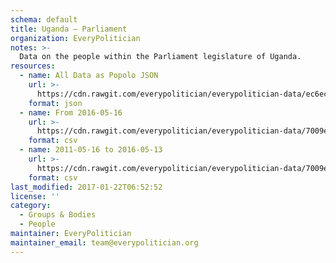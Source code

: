 ```yaml
---
schema: default
title: Uganda — Parliament
organization: EveryPolitician
notes: >-
  Data on the people within the Parliament legislature of Uganda.
resources:
  - name: All Data as Popolo JSON
    url: >-
      https://cdn.rawgit.com/everypolitician/everypolitician-data/ec6ec6c429da77c487ef6b89e1474d2e3d6916a9/data/Uganda/Parliament/ep-popolo-v1.0.json
    format: json
  - name: From 2016-05-16
    url: >-
      https://cdn.rawgit.com/everypolitician/everypolitician-data/7009eb28142679414e7a75752eb887b73f0c3b18/data/Uganda/Parliament/term-10.csv
    format: csv
  - name: 2011-05-16 to 2016-05-13
    url: >-
      https://cdn.rawgit.com/everypolitician/everypolitician-data/7009eb28142679414e7a75752eb887b73f0c3b18/data/Uganda/Parliament/term-9.csv
    format: csv
last_modified: 2017-01-22T06:52:52
license: ''
category:
  - Groups & Bodies
  - People
maintainer: EveryPolitician
maintainer_email: team@everypolitician.org
---
```

